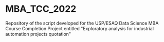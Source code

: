 # MBA_TCC_2022
Repository of the script developed for the USP/ESAQ Data Science MBA Course Completion Project entitled "Exploratory analysis for industrial automation projects quotation"
